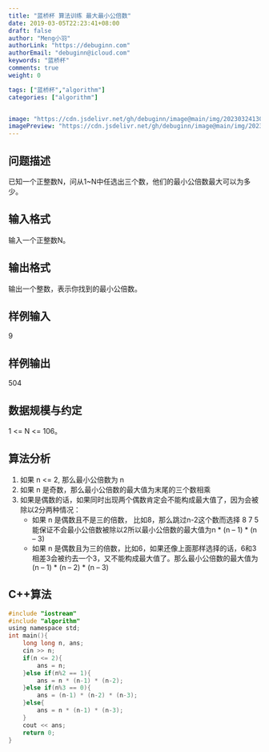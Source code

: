 ```yaml
---
title: "蓝桥杯 算法训练 最大最小公倍数"
date: 2019-03-05T22:23:41+08:00
draft: false
author: "Meng小羽"
authorLink: "https://debuginn.com"
authorEmail: "debuginn@icloud.com"
keywords: "蓝桥杯"
comments: true
weight: 0

tags: ["蓝桥杯","algorithm"]
categories: ["algorithm"]


image: "https://cdn.jsdelivr.net/gh/debuginn/image@main/img/202303241303887.jpg"
imagePreview: "https://cdn.jsdelivr.net/gh/debuginn/image@main/img/202303241303887.jpg"
---
```


## 问题描述

已知一个正整数N，问从1~N中任选出三个数，他们的最小公倍数最大可以为多少。

## 输入格式

输入一个正整数N。

## 输出格式

输出一个整数，表示你找到的最小公倍数。

## 样例输入

9

## 样例输出

504

## 数据规模与约定

1 <= N <= 106。

## 算法分析

1. 如果 n <= 2, 那么最小公倍数为 n 
2. 如果 n 是奇数，那么最小公倍数的最大值为末尾的三个数相乘 
3. 如果是偶数的话，如果同时出现两个偶数肯定会不能构成最大值了，因为会被除以2分两种情况： 
   - 如果 n 是偶数且不是三的倍数， 比如8，那么跳过n-2这个数而选择 8 7 5 能保证不会最小公倍数被除以2所以最小公倍数的最大值为n * (n – 1) * (n – 3)
   - 如果 n 是偶数且为三的倍数，比如6，如果还像上面那样选择的话，6和3相差3会被约去一个3，又不能构成最大值了。那么最小公倍数的最大值为(n – 1) * (n – 2) * (n – 3)

## C++算法

```c
#include "iostream" 
#include "algorithm"
using namespace std;
int main(){
	long long n, ans;
	cin >> n;
	if(n <= 2){
		ans = n;
	}else if(n%2 == 1){
		ans = n * (n-1) * (n-2);
	}else if(n%3 == 0){
		ans = (n-1) * (n-2) * (n-3);
	}else{
		ans = n * (n-1) * (n-3);
	}
	cout << ans;
	return 0;
}
```